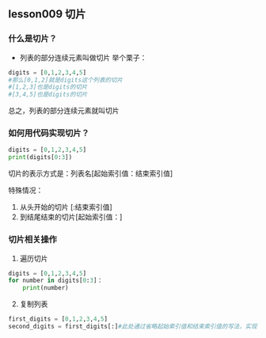## lesson009 切片

### 什么是切片？
* 列表的部分连续元素叫做切片
举个栗子：
```python
digits = [0,1,2,3,4,5]
#那么[0,1,2]就是digits这个列表的切片
#[1,2,3]也是digits的切片
#[3,4,5]也是digits的切片
```
总之，列表的部分连续元素就叫切片

### 如何用代码实现切片？
```python
digits = [0,1,2,3,4,5]
print(digits[0:3])
```
切片的表示方式是：列表名[起始索引值：结束索引值]

特殊情况：
1. 从头开始的切片 [:结束索引值]
2. 到结尾结束的切片[起始索引值：]

### 切片相关操作

1. 遍历切片
```python
digits = [0,1,2,3,4,5]
for number in digits[0:3]：
    print(number)
```

2. 复制列表
```python
first_digits = [0,1,2,3,4,5]
second_digits = first_digits[:]#此处通过省略起始索引值和结束索引值的写法，实现复制列表的操作
```